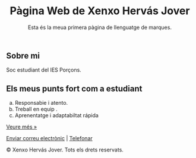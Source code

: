 <!DOCTYPE HTML>
<HTML lang="és">
<head>
  <meta charset="UTF-8">
  <meta name="viewport" content="width=device-width, initial-scale=1.0">

</head>
<body>
  <header>
    <h1>Pàgina Web de Xenxo Hervás Jover</h1>
    <p>Esta és la meua primera pàgina de llenguatge de marques.</p>
  </header>

  <main>
    <h2>Sobre mi</h2>
    <p>Soc estudiant del IES Porçons.</p>
  </main>

  <section>
    <h2>Els meus punts fort com a estudiant</h2>
    <ol type="a">
      <li>Responsabie i atento.</li>
      <li>Treball en equip .</li>
      <li>Aprenentatge i adaptabiltat rápida</li>
    </ol>
    <p><a href="https://www.exemple.com" target="_blank" rel="noopener noreferrer">Veure més »</a></p>
  </section>

  <footer>
    <p>
      <a href="xenherjov@alu.edu.gva.es">Enviar correu electrònic</a> |
      <a href="tel:+645655012">Telefonar</a>
    </p>
    <p>&#169; Xenxo Hervás Jover. Tots els drets reservats.</p>
  </footer>
</body>
</HTML>
